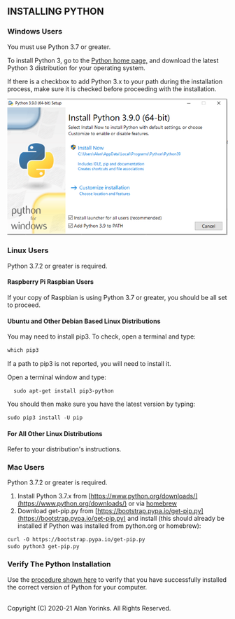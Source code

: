 ## INSTALLING PYTHON 
### Windows Users

You must use Python 3.7 or greater.

To install Python 3, go to the
<a href="https://www.python.org/" target="_blank">Python home page,</a>
and download the latest Python 3 distribution for your operating system.

If there is a checkbox to add Python 3.x to your path during the installation process, 
make sure it is checked before proceeding with the installation.

![](./images/windows_python_install.png)

### Linux Users
Python 3.7.2 or greater is required.

#### Raspberry Pi Raspbian Users
If your copy of Raspbian is using Python 3.7 or greater, you should be all set to proceed.

#### Ubuntu and Other Debian Based Linux Distributions

You may need to install pip3. To check, open a terminal and type:
```python
which pip3
```
If a path to pip3 is not reported, you will need to install it.

Open a terminal window and type:
```
  sudo apt-get install pip3-python
```

You should then make sure you have the latest version by typing:
```python
sudo pip3 install -U pip
```

#### For All Other Linux Distributions

Refer to your distribution's instructions.

### Mac Users
Python 3.7.2 or greater is required.


1. Install Python 3.7.x from [https://www.python.org/downloads/](https://www.python.org/downloads/)
 or via [homebrew](http://brew.sh/)
2. Download get-pip.py from [https://bootstrap.pypa.io/get-pip.py](https://bootstrap.pypa.io/get-pip.py) and
install (this should already be installed if Python was installed from python.org or homebrew):

```
curl -O https://bootstrap.pypa.io/get-pip.py
sudo python3 get-pip.py
```


### Verify The Python Installation

Use the [procedure shown here](../python_3_verify) to verify that you have successfully
installed the correct version of Python for your
computer.
<br>
<br>


Copyright (C) 2020-21 Alan Yorinks. All Rights Reserved.


